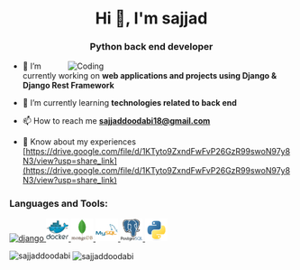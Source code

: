 <h1 align="center">Hi 👋, I'm sajjad</h1>
<h3 align="center">Python back end developer</h3>
<img align="right" alt="Coding" width="400" src="https://cdn.dribbble.com/users/1162077/screenshots/3848914/programmer.gif">


- 🔭 I’m currently working on **web applications and projects using Django & Django Rest Framework**

- 🌱 I’m currently learning **technologies related to back end**

- 📫 How to reach me **sajjaddoodabi18@gmail.com**

- 📄 Know about my experiences [https://drive.google.com/file/d/1KTyto9ZxndFwFvP26GzR99swoN97y8N3/view?usp=share_link](https://drive.google.com/file/d/1KTyto9ZxndFwFvP26GzR99swoN97y8N3/view?usp=share_link)


<h3 align="left">Languages and Tools:</h3>
<p align="left"> <a href="https://www.djangoproject.com/" target="_blank" rel="noreferrer"> <img src="https://cdn.worldvectorlogo.com/logos/django.svg" alt="django" width="40" height="40"/> </a> <a href="https://www.docker.com/" target="_blank" rel="noreferrer"> <img src="https://raw.githubusercontent.com/devicons/devicon/master/icons/docker/docker-original-wordmark.svg" alt="docker" width="40" height="40"/> </a> <a href="https://www.mongodb.com/" target="_blank" rel="noreferrer"> <img src="https://raw.githubusercontent.com/devicons/devicon/master/icons/mongodb/mongodb-original-wordmark.svg" alt="mongodb" width="40" height="40"/> </a> <a href="https://www.mysql.com/" target="_blank" rel="noreferrer"> <img src="https://raw.githubusercontent.com/devicons/devicon/master/icons/mysql/mysql-original-wordmark.svg" alt="mysql" width="40" height="40"/> </a> <a href="https://www.postgresql.org" target="_blank" rel="noreferrer"> <img src="https://raw.githubusercontent.com/devicons/devicon/master/icons/postgresql/postgresql-original-wordmark.svg" alt="postgresql" width="40" height="40"/> </a> <a href="https://www.python.org" target="_blank" rel="noreferrer"> <img src="https://raw.githubusercontent.com/devicons/devicon/master/icons/python/python-original.svg" alt="python" width="40" height="40"/> </a> </p>

<p><img align="left" src="https://github-readme-stats.vercel.app/api/top-langs?username=sajjaddoodabi&show_icons=true&locale=en&layout=compact" alt="sajjaddoodabi" /></p>

<p>&nbsp;<img align="center" src="https://github-readme-stats.vercel.app/api?username=sajjaddoodabi&show_icons=true&locale=en" alt="sajjaddoodabi" /></p>
